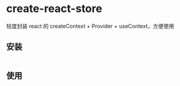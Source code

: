 # create-react-store

轻度封装 react 的 createContext + Provider + useContext，方便使用

## 安装

```bash

```

## 使用
